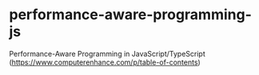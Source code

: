 # performance-aware-programming-js
Performance-Aware Programming in JavaScript/TypeScript (https://www.computerenhance.com/p/table-of-contents) 
